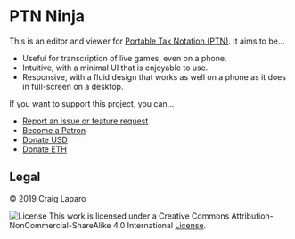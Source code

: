 PTN Ninja
===

This is an editor and viewer for [Portable Tak Notation (PTN)](https://www.reddit.com/r/Tak/wiki/portable_tak_notation). It aims to be...

- Useful for transcription of live games, even on a phone.
- Intuitive, with a minimal UI that is enjoyable to use.
- Responsive, with a fluid design that works as well on a phone as it does in full-screen on a desktop.

If you want to support this project, you can...

- [Report an issue or feature request](https://github.com/gruppler/PTN-Ninja/issues/)
- [Become a Patron](https://www.patreon.com/gruppler)
- [Donate USD](https://www.paypal.me/gruppler)
- [Donate ETH](https://etherdonation.com/d?to=0xDF2a01edf2Ea8f8Cd4528CAF6C4E092996ddDBC9&amount=0.1)

Legal
---

&copy; 2019 Craig Laparo

![License](https://i.creativecommons.org/l/by-nc-sa/4.0/88x31.png "Creative Commons License")
This work is licensed under a Creative Commons Attribution-NonCommercial-ShareAlike 4.0 International [License](http://creativecommons.org/licenses/by-nc-sa/4.0/).
